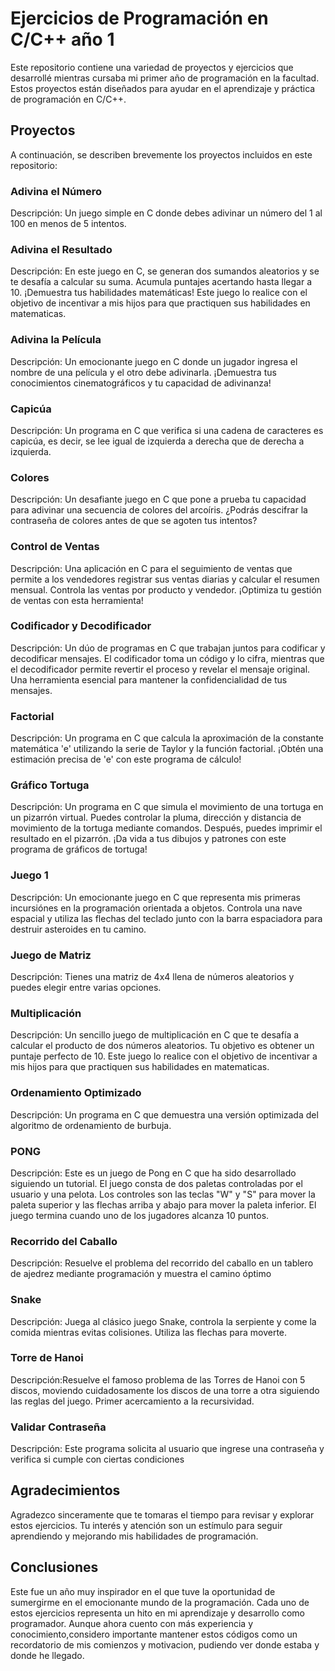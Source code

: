 # Ejercicios de Programación en C/C++ año 1

Este repositorio contiene una variedad de proyectos y ejercicios que desarrollé mientras cursaba mi primer año de programación en la facultad. Estos proyectos están diseñados para ayudar en el aprendizaje y práctica de programación en C/C++.

## Proyectos

A continuación, se describen brevemente los proyectos incluidos en este repositorio:

### Adivina el Número

Descripción: Un juego simple en C donde debes adivinar un número del 1 al 100 en menos de 5 intentos.

### Adivina el Resultado

Descripción: En este juego en C, se generan dos sumandos aleatorios y se te desafía a calcular su suma. Acumula puntajes acertando hasta llegar a 10. 
¡Demuestra tus habilidades matemáticas!
Este juego lo realice con el objetivo de incentivar a mis hijos para que practiquen sus habilidades en matematicas.

### Adivina la Película

Descripción: Un emocionante juego en C donde un jugador ingresa el nombre de una película y el otro debe adivinarla. ¡Demuestra tus conocimientos cinematográficos y tu capacidad de adivinanza!
### Capicúa

Descripción: Un programa en C que verifica si una cadena de caracteres es capicúa, es decir, se lee igual de izquierda a derecha que de derecha a izquierda.

### Colores

Descripción: Un desafiante juego en C que pone a prueba tu capacidad para adivinar una secuencia de colores del arcoíris. ¿Podrás descifrar la contraseña de colores antes de que se agoten tus intentos?

### Control de Ventas

Descripción: Una aplicación en C para el seguimiento de ventas que permite a los vendedores registrar sus ventas diarias y calcular el resumen mensual. Controla las ventas por producto y vendedor. ¡Optimiza tu gestión de ventas con esta herramienta!

### Codificador y Decodificador

Descripción: Un dúo de programas en C que trabajan juntos para codificar y decodificar mensajes. El codificador toma un código y lo cifra, mientras que el decodificador permite revertir el proceso y revelar el mensaje original. Una herramienta esencial para mantener la confidencialidad de tus mensajes.

### Factorial

Descripción: Un programa en C que calcula la aproximación de la constante matemática 'e' utilizando la serie de Taylor y la función factorial. ¡Obtén una estimación precisa de 'e' con este programa de cálculo!

### Gráfico Tortuga

Descripción: Un programa en C que simula el movimiento de una tortuga en un pizarrón virtual. Puedes controlar la pluma, dirección y distancia de movimiento de la tortuga mediante comandos. Después, puedes imprimir el resultado en el pizarrón. ¡Da vida a tus dibujos y patrones con este programa de gráficos de tortuga!

### Juego 1

Descripción: Un emocionante juego en C que representa mis primeras incursiónes en la programación orientada a objetos. 
Controla una nave espacial y utiliza las flechas del teclado junto con la barra espaciadora para destruir asteroides en tu camino.

### Juego de Matriz

Descripción: Tienes una matriz de 4x4 llena de números aleatorios y puedes elegir entre varias opciones.

### Multiplicación

Descripción: Un sencillo juego de multiplicación en C que te desafía a calcular el producto de dos números aleatorios. 
Tu objetivo es obtener un puntaje perfecto de 10.
Este juego lo realice con el objetivo de incentivar a mis hijos para que practiquen sus habilidades en matematicas.

### Ordenamiento Optimizado

Descripción: Un programa en C que demuestra una versión optimizada del algoritmo de ordenamiento de burbuja.

### PONG

Descripción: Este es un juego de Pong en C que ha sido desarrollado siguiendo un tutorial.
El juego consta de dos paletas controladas por el usuario y una pelota.
Los controles son las teclas "W" y "S" para mover la paleta superior y las flechas arriba y abajo para mover la paleta inferior.
El juego termina cuando uno de los jugadores alcanza 10 puntos.

### Recorrido del Caballo

Descripción: Resuelve el problema del recorrido del caballo en un tablero de ajedrez mediante programación y muestra el camino óptimo

### Snake

Descripción: Juega al clásico juego Snake, controla la serpiente y come la comida mientras evitas colisiones.
Utiliza las flechas para moverte.

### Torre de Hanoi

Descripción:Resuelve el famoso problema de las Torres de Hanoi con 5 discos, moviendo cuidadosamente los discos de una torre a otra siguiendo las reglas del juego.
Primer acercamiento a la recursividad.

### Validar Contraseña

Descripción:  Este programa solicita al usuario que ingrese una contraseña y verifica si cumple con ciertas condiciones

## Agradecimientos

Agradezco sinceramente que te tomaras el tiempo para revisar y explorar estos ejercicios. Tu interés y atención son un estímulo para seguir aprendiendo y mejorando mis habilidades de programación.

## Conclusiones

Este fue un año muy inspirador en el que tuve la oportunidad de sumergirme en el emocionante mundo de la programación.
Cada uno de estos ejercicios representa un hito en mi aprendizaje y desarrollo como programador. 
Aunque ahora cuento con más experiencia y conocimiento,considero importante mantener estos códigos como un recordatorio de mis comienzos y motivacion, pudiendo ver donde estaba y donde he llegado.

